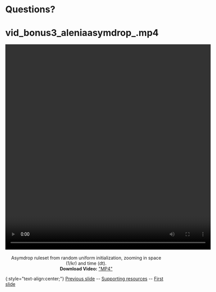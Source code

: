# Questions?

# vid_bonus3_aleniaasymdrop_.mp4

<div align="center">

<!-- 'video for everyone' code snippet from https://camendesign.com/code/video_for_everybody -->
<!-- first try HTML5 playback: if serving as XML, expand `controls` to `controls="controls"` and autoplay likewise -->
<!-- warning: playback does not work on iOS3 if you include the poster attribute! fixed in iOS4.0 -->
<video width="640" height="640" controls>
	<!-- MP4 must be first for iPad! -->
	<source src="https://raw.githubusercontent.com/riveSunder/fractal_persistence/master/docs/assets/vid_bonus3_alenia_asymdrop.mp4" type="video/mp4" /><!-- Safari / iOS video    -->
<!-- <source src="__VIDEO__.OGV" type="video/ogg" /><!-- Firefox / Opera / Chrome10 --> -->
	<!-- fallback to Flash: -->
	<object width="640" height="640" type="application/x-shockwave-flash" data="__FLASH__.SWF">
		<!-- Firefox uses the `data` attribute above, IE/Safari uses the param below -->
		<param name="movie" value="__FLASH__.SWF" />
		<param name="flashvars" value="controlbar=over&amp;image=__POSTER__.JPG&amp;file=https://raw.githubusercontent.com/riveSunder/fractal_persistence/master/docs/assets/vid_bonus3_alenia_asymdrop.mp4" />
		<!-- fallback image. note the title field below, put the title of the video there -->
		<img src="https://raw.githubusercontent.com/riveSunder/fractal_persistence/master/docs/assets/alenia_bonus_thumbnail.png" width="640" height="640" alt="thumbnail of asymdrop fractal zoom"
		     title="No video playback capabilities, please download the video below" />
	</object>
</video>
<p>	
  Asymdrop ruleset from random uniform initialization, zooming in space (1/kr) and time (dt).
  <br>
  <strong>Download Video:</strong>
	<a href="https://raw.githubusercontent.com/riveSunder/fractal_persistence/master/docs/assets/vid_bonus3_alenia_asymdrop.mp4">"MP4"</a>
<!-- Open Format:	<a href="__VIDEO__.OGV">"Ogg"</a> -->
</p>
</div>

{:style="text-align:center;"}
[Previous slide](https://rivesunder.github.io/fractal_persistence/al24_slide_014) -- [Supporting resources](https://rivesunder.github.io/fractal_persistence) -- [First slide](https://rivesunder.github.io/fractal_persistence/al24_slide_000)

